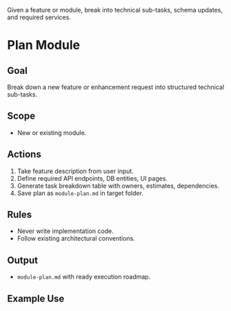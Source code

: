 Given a feature or module, break into technical sub-tasks, schema updates, and required services.


# Plan Module

## Goal
Break down a new feature or enhancement request into structured technical sub-tasks.

## Scope
- New or existing module.

## Actions
1. Take feature description from user input.
2. Define required API endpoints, DB entities, UI pages.
3. Generate task breakdown table with owners, estimates, dependencies.
4. Save plan as `module-plan.md` in target folder.

## Rules
- Never write implementation code.
- Follow existing architectural conventions.

## Output
- `module-plan.md` with ready execution roadmap.

## Example Use
